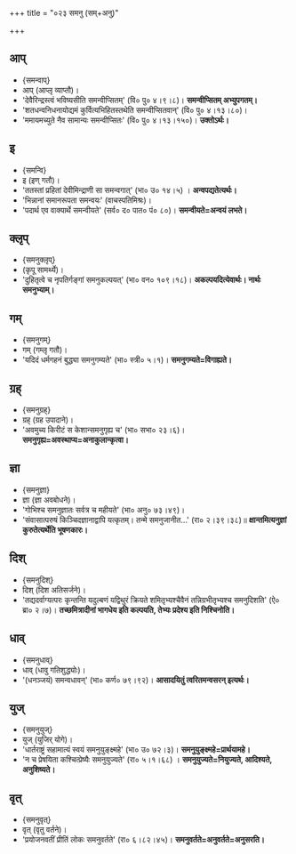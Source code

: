 +++
title = "०२३ समनु (सम्+अनु)"

+++

## आप्
- {समन्वाप्}
- आप् (आप्लृ व्याप्तौ)।
- 'देवैरिन्द्रस्त्वं भविष्यसीति समन्वीप्सितम्' (वि० पु० ४।९।८)। **समन्वीप्सितम् अभ्युपगतम्।**
- 'शतधन्वनिधनायोद्यमं कुर्वित्यभिहितस्तथेति समन्वीप्सितवान्' (वि० पु० ४।१३।८०)।
- 'ममायमच्युते नैव सामान्यः समन्वीप्सितः' (वि० पु० ४।१३।१५०)। **उक्तोऽर्थः।**

## इ
- {समन्वि}
- इ (इण् गतौ)।
- 'ततस्तां प्रहितां देवीमिन्द्राणी सा समन्वगात्' (भा० उ० १४।५) । **अन्वपद्यतेत्यर्थः।**
- 'भिन्नानां समानरूपता समन्वयः' (वाचस्पतिमिश्रः)।
- 'पदार्थ एव वाक्यार्थे समन्वीयते' (सर्व० द० पात० पं० ८०)। **समन्वीयते=अन्वयं लभते।**

## क्लृप्
- {समनुक्लृप्}
- (कृपू सामर्थ्ये)।
- 'दुहितृत्वे च नृपतिर्गङ्गां समनुकल्पयत्' (भा० वन० १०९।१८)। **अकल्पयदित्येवार्थः। नार्थः समनुभ्याम्।**

## गम्
- {समनुगम्}
- गम् (गम्लृ गतौ)।
- 'यदिदं धर्मगहनं बुद्ध्या समनुगम्यते' (भा० स्त्री० ५।१)। **समनुगम्यते=विगाह्यते।**

## ग्रह्
- {समनुग्रह्}
- ग्रह् (ग्रह उपादाने)।
- 'अवमुच्य किरीटं स केशान्समनुगृह्य च' (भा० सभा० २३।६)। **समनुगृह्य=अवस्थाप्य=अनाकुलान्कृत्वा।**

## ज्ञा
- {समनुज्ञा}
- ज्ञा (ज्ञा अवबोधने)।
- 'गोभिश्च समनुज्ञातः सर्वत्र च महीयते' (भा० अनु० ७३।४९)।
- 'संवासात्परुषं किञ्चिदज्ञानाद्वापि यत्कृतम्। तन्मे समनुजानीत…' (रा० २।३९।३८)॥ **क्षान्तमित्यनुज्ञां कुरुतेत्यर्थेति भूषणकारः।**

## दिश्
- {समनुदिश्}
- दिश् (दिश अतिसर्जने)।
- 'तद्यदर्वाग्यत्परः कृन्तन्ति यदुल्बणं यद्विथुरं क्रियते शमितृभ्यश्चैवैनं तन्निग्रभीतृभ्यश्च समनुदिशति' (ऐ० ब्रा० २।७)। **तच्छमित्रादीनां भागधेय इति कल्पयति, तेभ्यः प्रदेश्य इति निश्चिनोति।**

## धाव्
- {समनुधाव्}
- धाव् (धावु गतिशुद्ध्योः)।
- '(धनञ्जयं) समन्वधावन्' (भा० कर्ण० ७९।९२)। **आसादयितुं त्वरितमन्वसरन् इत्यर्थः।**

## युज्
- {समनुयुज्}
- युज् (युजिर् योगे)।
- 'धार्तराष्ट्रं सहामात्यं स्वयं समनुयुङ्क्ष्महे' (भा० उ० ७२।३)। **समनुयुङ्क्ष्महे=प्रार्थयामहे।**
- 'न च प्रेषयिता कश्चित्प्रेष्यैः समनुयुज्यते' (रा० ५।१।६८) । **समनुयुज्यते=नियुज्यते, आदिश्यते, अनुशिष्यते।**

## वृत्
- {समनुवृत्}
- वृत् (वृतु वर्तने)।
- 'प्रयोजनवतीं प्रीतिं लोकः समनुवर्तते' (रा० ६।८२।४५)। **समनुवर्तते=अनुवर्तते=अनुसरति।**
